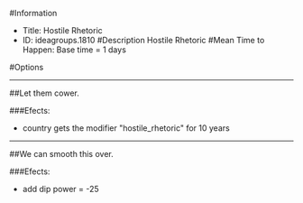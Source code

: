 #Information
 - Title: Hostile Rhetoric
 - ID: ideagroups.1810
#Description
Hostile Rhetoric
#Mean Time to Happen:
Base time = 1 days

#Options

___
##Let them cower.

###Efects:<ul><li>country gets the modifier "hostile_rhetoric" for 10 years</li></ul>

___
##We can smooth this over.

###Efects:<ul><li>add dip power = -25</li></ul>
